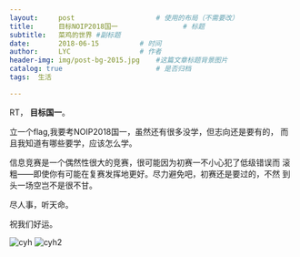 ```yaml
---
layout:     post   				    # 使用的布局（不需要改）
title:      目标NOIP2018国一 				# 标题 
subtitle:   菜鸡的世界 #副标题
date:       2018-06-15			# 时间
author:     LYC					# 作者
header-img: img/post-bg-2015.jpg 	#这篇文章标题背景图片
catalog: true 						# 是否归档
tags:  生活

---
```


RT， **目标国一**。

立一个flag,我要考NOIP2018国一，虽然还有很多没学，但志向还是要有的，
而且我知道有哪些要学，应该怎么学。

信息竞赛是一个偶然性很大的竞赛，很可能因为初赛一不小心犯了低级错误而
滚粗——即使你有可能在复赛发挥地更好。尽力避免吧，初赛还是要过的，不然
到头一场空岂不是很不甘。

尽人事，听天命。

祝我们好运。

![cyh](http://tu.shenlancloud.club/images/2018/06/16/Screenshot_2018-06-16-20-05-09.md.png)
![cyh2](http://tu.shenlancloud.club/images/2018/06/16/Screenshot_2018-06-16-20-05-20.md.png)

